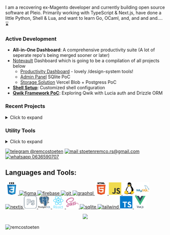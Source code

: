 I am a recovering ex-Magento developer and currently building open source software at Pleio. Primarily working with TypeScript & Next.js, have done a little Python, Shell & Lua, and want to learn Go, OCaml, and, and and and.... ⌛


### Active Development

- **All-in-One Dashboard**: A comprehensive productivity suite (A lot of seperate repo's being merged sooner or later)
- [Notevault](https://github.com/remcostoeten/nextjs-lucia-neon-postgresql-drizzle-dashboard) Dashboard which is going to be a compilation of all projects below
  - [Productivity Dashboard](https://productivity.remcostoeten.com/) - lovely /design-system tools!
  - [Admin Panel](https://panel.remcostoeten.com/) SQlite PoC
  - [Storage Solution](https://storage.remcostoeten.com/) Vercel Blob + Postgress PoC
- **[Shell Setup](https://github.com/remcostoeten/my-shell-setup)**: Customized shell configuration
- **[Qwik Framework PoC](https://github.com/remcostoeten/lucia-auth-drizzle-sqlite-turso-qwik)**: Exploring Qwik with Lucia auth and Drizzle ORM

### Recent Projects
<details>
<summary>Click to expand</summary>
1. **[Emoji Feedback Form](https://github.com/remcostoeten/Emoji-feedback-form)**: Next.js + Turso SQLite
2. **[GitHub Metrics Showcase](https://github.com/remcostoeten/nextjs-github-metrics-vercel-style)**: Express.js demo with GitHub + Vercel API
3. **[Password Manager PoC](https://github.com/remcostoeten/password-manager)**: Next.js 15 with local storage
4. **[WhatsApp Status Tracker](https://github.com/remcostoeten/whatsapp-online-status-tracker)**: Python scraper with Flask + Chromedriver
5. **[NextJS Chromedriver API](https://github.com/remcostoeten/personal-platform/blob/master/pages/api/status/index.ts#L113)**: Status log dashboard
6. **[HTML to JSX Converter](https://portfolio.remcostoeten.com/html-to-jsx)**: Online tool for quick conversions
And much more....

</details>

### Utility Tools


<details>
<summary>Click to expand</summary>

- [Turso DB Creator](https://github.com/remcostoeten/Turso-db-creator-auto-retrieve-env-credentials): Automates Turso DB setup
- [Custom Commitizen Adapter](https://github.com/remcostoeten/custom-commitizen-adapter): Opinionated commit formatter
- [VSCode 'use client' Inserter](https://github.com/remcostoeten/vscode-extension-insert-use-client-for-nextjs-with-ease): Next.js productivity booster
- [Local Speech-to-Text CLI](https://github.com/remcostoeten/speach-to-text-clipboard-locally): NL/EN support
- [Bulk WebP Converter](https://github.com/remcostoeten/utillity-scripts/tree/master/python-scripts/compress%20images%20to%20webp): Image optimization tool
- [Next.js Icon Generator](https://github.com/remcostoeten/utillity-scripts/tree/master/python-scripts/generate-next-icon-set): Automates asset creation
- [React Component Visualizer](https://github.com/remcostoeten/Visualize-react-components-debugger): Debugging package
- [SVG to React Converter](https://github.com/remcostoeten/svg-to-react-component-icon-generator): Streamlines icon integration

</details>

[![telegram @remcostoeten](https://img.shields.io/static/v1?&color=111&style=flat-square&logoColor=f5f5f5&label=&message=linkedin&logo=linkedin)](https://www.linkedin.com/in/remco-stoeten/)
[![mail stoetenremco.rs@gmail.com](https://img.shields.io/static/v1?&color=111&style=flat-square&logoColor=f5f5f5&label=&message=email&logo=gmail)](mailto:stoetenremco.rs@gmail.com)
[![whatsapp 0636590707](https://img.shields.io/static/v1?&color=111&style=flat-square&logoColor=f5f5f5&label=&message=whatsapp&logo=whatsapp)](https://wa.me/31636590707)

## Languages and Tools:
<p align="left"> <a href="https://www.w3schools.com/css/" target="_blank" rel="noreferrer"> <img src="https://raw.githubusercontent.com/devicons/devicon/master/icons/css3/css3-original-wordmark.svg" alt="css3" width="40" height="40"/> </a> <a href="https://www.figma.com/" target="_blank" rel="noreferrer"> <img src="https://www.vectorlogo.zone/logos/figma/figma-icon.svg" alt="figma" width="40" height="40"/> </a> <a href="https://firebase.google.com/" target="_blank" rel="noreferrer"> <img src="https://www.vectorlogo.zone/logos/firebase/firebase-icon.svg" alt="firebase" width="40" height="40"/> </a> <a href="https://git-scm.com/" target="_blank" rel="noreferrer"> <img src="https://www.vectorlogo.zone/logos/git-scm/git-scm-icon.svg" alt="git" width="40" height="40"/> </a> <a href="https://graphql.org" target="_blank" rel="noreferrer"> <img src="https://www.vectorlogo.zone/logos/graphql/graphql-icon.svg" alt="graphql" width="40" height="40"/> </a> <a href="https://www.w3.org/html/" target="_blank" rel="noreferrer"> <img src="https://raw.githubusercontent.com/devicons/devicon/master/icons/html5/html5-original-wordmark.svg" alt="html5" width="40" height="40"/> </a> <a href="https://developer.mozilla.org/en-US/docs/Web/JavaScript" target="_blank" rel="noreferrer"> <img src="https://raw.githubusercontent.com/devicons/devicon/master/icons/javascript/javascript-original.svg" alt="javascript" width="40" height="40"/> </a> <a href="https://www.linux.org/" target="_blank" rel="noreferrer"> <img src="https://raw.githubusercontent.com/devicons/devicon/master/icons/linux/linux-original.svg" alt="linux" width="40" height="40"/> </a> <a href="https://www.mysql.com/" target="_blank" rel="noreferrer"> <img src="https://raw.githubusercontent.com/devicons/devicon/master/icons/mysql/mysql-original-wordmark.svg" alt="mysql" width="40" height="40"/> </a> <a href="https://nextjs.org/" target="_blank" rel="noreferrer"> <img src="https://cdn.worldvectorlogo.com/logos/nextjs-2.svg" alt="nextjs" width="40" height="40"/> </a> <a href="https://www.photoshop.com/en" target="_blank" rel="noreferrer"> <img src="https://raw.githubusercontent.com/devicons/devicon/master/icons/photoshop/photoshop-line.svg" alt="photoshop" width="40" height="40"/> </a> <a href="https://www.postgresql.org" target="_blank" rel="noreferrer"> <img src="https://raw.githubusercontent.com/devicons/devicon/master/icons/postgresql/postgresql-original-wordmark.svg" alt="postgresql" width="40" height="40"/> </a> <a href="https://reactjs.org/" target="_blank" rel="noreferrer"> <img src="https://raw.githubusercontent.com/devicons/devicon/master/icons/react/react-original-wordmark.svg" alt="react" width="40" height="40"/> </a> <a href="https://sass-lang.com" target="_blank" rel="noreferrer"> <img src="https://raw.githubusercontent.com/devicons/devicon/master/icons/sass/sass-original.svg" alt="sass" width="40" height="40"/> </a> <a href="https://www.sqlite.org/" target="_blank" rel="noreferrer"> <img src="https://www.vectorlogo.zone/logos/sqlite/sqlite-icon.svg" alt="sqlite" width="40" height="40"/> </a> <a href="https://tailwindcss.com/" target="_blank" rel="noreferrer"> <img src="https://www.vectorlogo.zone/logos/tailwindcss/tailwindcss-icon.svg" alt="tailwind" width="40" height="40"/> </a> <a href="https://www.typescriptlang.org/" target="_blank" rel="noreferrer"> <img src="https://raw.githubusercontent.com/devicons/devicon/master/icons/typescript/typescript-original.svg" alt="typescript" width="40" height="40"/> </a> <a href="https://vuejs.org/" target="_blank" rel="noreferrer"> <img src="https://raw.githubusercontent.com/devicons/devicon/master/icons/vuejs/vuejs-original-wordmark.svg" alt="vuejs" width="40" height="40"/> </a> </p>

<div align="center" dir="auto">
 <img style="max-width: 100%;" src="https://streak-stats.demolab.com/?user=remcostoeten&theme=transparent&hide_border=true&date_format=M%20j[,%20Y]&card_width=1080&stroke=FFFFFF&ring=FFFFFF&fire=FFFFFF&currStreakNum=FFFFFF&currStreakLabel=FFFFFF&sideNums=FFFFFF&sideLabels=FFFFFF&dates=FFFFFF&background=45%2CEB7C00%2CEBCC0A&border_radius=12" />
</div>

<p align="left"> <img src="https://komarev.com/ghpvc/?username=remcostoeten&label=Profile%20views&color=0e75b6&style=flat" alt="remcostoeten" /> </p>

